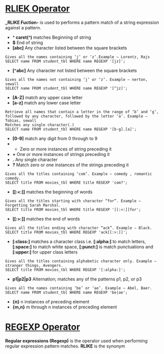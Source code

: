 # [RLIEK Operator](https://www.geeksforgeeks.org/rlike-operator-in-mysql/)

**_RLIKE Fuction-** is used to performs a pattern match of a string expression against a pattern.

* **^	caret(^)** matches Beginning of string
* **$**	End of string
* **[abc]**	Any character listed between the square brackets
```
Gives all the names containing ‘j’ or ‘z’.Example – Lorentz, Rajs
SELECT name FROM student_tbl WHERE name REGEXP '[jz]';
```
* **[^abc]**	Any character not listed between the square brackets
```
Gives all the names not containing ‘j’ or ‘z’. Example – nerton, sewall
SELECT name FROM student_tbl WHERE name REGEXP '[^jz]';
```
* **[A-Z]**	match any upper case letter
* **[a-z]**	match any lower case letter
```
Retrieve all names that contain a letter in the range of ‘b’ and ‘g’, followed by any character, followed by the letter ‘a’. Example – Tobias, sewall
Matches any single character(.)
SELECT name FROM student_tbl WHERE name REGEXP '[b-g].[a]';
```
* **[0-9]**	match any digit from 0 through to 9
* *	Zero or more instances of string preceding it
* **+**	One or more instances of strings preceding it
* **.**	Any single character
* **?**	Match zero or one instances of the strings preceding it
```
Gives all the titles containing ‘com’. Example – comedy , romantic comedy.
SELECT title FROM movies_tbl WHERE title REGEXP 'com?';
```
* **[[:<:]]**	matches the beginning of words
```
Gives all the titles starting with character “for”. Example – Forgetting Sarah Marshal.
SELECT title FROM movies_tbl WHERE title REGEXP '[[:<:]]for';
```
* **[[:>:]]**	matches the end of words
```
Gives all the titles ending with character “ack”. Example – Black.
SELECT title FROM movies_tbl WHERE REGEXP 'ack[[:>:]]';
```
* **[:class:]**	matches a character class i.e. **[:alpha:]** to match letters, **[:space:]** to match white space, **[:punct:]** is match punctuations and **[:upper:]** for upper class letters
```
Gives all the titles containing alphabetic character only. Example – stranger things, Avengers.
SELECT title FROM movies_tbl WHERE REGEXP '[:alpha:]';
```
* **p1|p2|p3**	Alternation; matches any of the patterns p1, p2, or p3
```
Gives all the names containing ‘be’ or ‘ae’. Example – Abel, Baer.
SELECT name FROM student_tbl WHERE name REGEXP 'be|ae';
```
* **{n}**	n instances of preceding element
* **{m,n}**	m through n instances of preceding element


# [REGEXP Operator](https://www.geeksforgeeks.org/mysql-regular-expressions-regexp/)

**Regular expressions (Regexp)** is the operator used when performing regular expression pattern matches. **RLIKE** is the synonym
